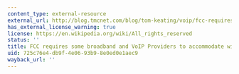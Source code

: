 ```yaml
---
content_type: external-resource
external_url: http://blog.tmcnet.com/blog/tom-keating/voip/fcc-requires-some-broadband-and-voip-providers-to-accommodate-wiretaps.asp
has_external_license_warning: true
license: https://en.wikipedia.org/wiki/All_rights_reserved
status: ''
title: FCC requires some broadband and VoIP Providers to accommodate wiretaps
uid: 725c76e4-db9f-4e06-93b9-8e0ed0e1aec9
wayback_url: ''
---
```

